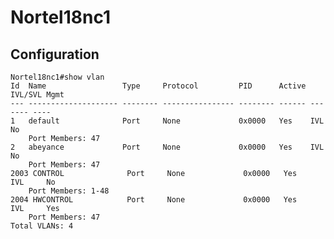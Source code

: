 # Nortel18nc1

## Configuration

	
	Nortel18nc1#show vlan
	Id  Name                 Type     Protocol         PID      Active IVL/SVL Mgmt
	--- -------------------- -------- ---------------- -------- ------ ------- ----
	1   default              Port     None             0x0000   Yes    IVL     No
		Port Members: 47
	2   abeyance             Port     None             0x0000   Yes    IVL     No
		Port Members: 47
	2003 CONTROL              Port     None             0x0000   Yes    IVL     No
		Port Members: 1-48
	2004 HWCONTROL            Port     None             0x0000   Yes    IVL     Yes
		Port Members: 47
	Total VLANs: 4
	